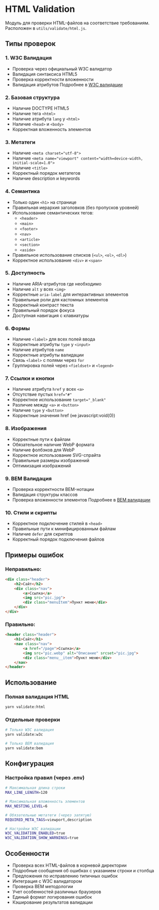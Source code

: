 # HTML Validation

Модуль для проверки HTML-файлов на соответствие требованиям. Расположен в `utils/validate/html.js`.

## Типы проверок

### 1. W3C Валидация
- Проверка через официальный W3C валидатор
- Валидация синтаксиса HTML5
- Проверка корректности вложенности
- Валидация атрибутов
Подробнее в [W3C валидации](w3c.md)

### 2. Базовая структура
- Наличие DOCTYPE HTML5
- Наличие тега `<html>`
- Наличие атрибута `lang` у `<html>`
- Наличие `<head>` и `<body>`
- Корректная вложенность элементов

### 3. Метатеги
- Наличие `<meta charset="utf-8">`
- Наличие `<meta name="viewport" content="width=device-width, initial-scale=1.0">`
- Наличие `<title>`
- Корректный порядок метатегов
- Наличие description и keywords

### 4. Семантика
- Только один `<h1>` на странице
- Правильная иерархия заголовков (без пропусков уровней)
- Использование семантических тегов:
  - `<header>`
  - `<main>`
  - `<footer>`
  - `<nav>`
  - `<article>`
  - `<section>`
  - `<aside>`
- Правильное использование списков (`<ul>`, `<ol>`, `<dl>`)
- Корректное использование `<div>` и `<span>`

### 5. Доступность
- Наличие ARIA-атрибутов где необходимо
- Наличие `alt` у всех `<img>`
- Корректные `aria-label` для интерактивных элементов
- Правильные роли для кастомных элементов
- Корректный контраст текста
- Правильный порядок фокуса
- Доступная навигация с клавиатуры

### 6. Формы
- Наличие `<label>` для всех полей ввода
- Корректные атрибуты `type` у `<input>`
- Наличие атрибутов `name`
- Корректные атрибуты валидации
- Связь `<label>` с полями через `for`
- Группировка полей через `<fieldset>` и `<legend>`

### 7. Ссылки и кнопки
- Наличие атрибута `href` у всех `<a>`
- Отсутствие пустых `href="#"`
- Корректное использование `target="_blank"`
- Различие между `<a>` и `<button>`
- Наличие `type` у `<button>`
- Корректные значения href (не javascript:void(0))

### 8. Изображения
- Корректные пути к файлам
- Обязательное наличие WebP формата
- Наличие фолбэков для WebP
- Корректное использование SVG-спрайта
- Правильные размеры изображений
- Оптимизация изображений

### 9. BEM Валидация
- Проверка корректности BEM-нотации
- Валидация структуры классов
- Проверка вложенности элементов
Подробнее в [BEM валидации](bem.md)

### 10. Стили и скрипты
- Корректное подключение стилей в `<head>`
- Правильные пути к минифицированным файлам
- Наличие `defer` для скриптов
- Корректный порядок подключения файлов

## Примеры ошибок

### Неправильно:
```html
<div class="header">
    <h2>Сайт</h2>
    <div class="nav">
        <a>Ссылка</a>
        <img src="pic.jpg">
        <div class="menuItem">Пункт меню</div>
    </div>
</div>
```

### Правильно:
```html
<header class="header">
    <h1>Сайт</h1>
    <nav class="nav">
        <a href="/page">Ссылка</a>
        <img src="pic.webp" alt="Описание" srcset="pic.jpg">
        <div class="menu__item">Пункт меню</div>
    </nav>
</header>
```

## Использование

### Полная валидация HTML
```bash
yarn validate:html
```

### Отдельные проверки
```bash
# Только W3C валидация
yarn validate:w3c

# Только BEM валидация
yarn validate:bem
```

## Конфигурация

### Настройка правил (через .env)
```bash
# Максимальная длина строки
MAX_LINE_LENGTH=120

# Максимальная вложенность элементов
MAX_NESTING_LEVEL=6

# Обязательные метатеги (через запятую)
REQUIRED_META_TAGS=viewport,description

# Настройки W3C валидации
W3C_VALIDATION_ENABLED=true
W3C_VALIDATION_SHOW_WARNINGS=true
```

## Особенности
- Проверка всех HTML-файлов в корневой директории
- Подробные сообщения об ошибках с указанием строки и столбца
- Предложения по исправлению типичных ошибок
- Интеграция с W3C валидатором
- Проверка BEM методологии
- Учет особенностей различных браузеров
- Единый формат логирования ошибок
- Кэширование результатов валидации 